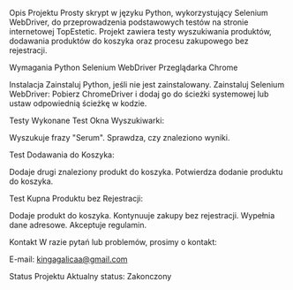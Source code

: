 Opis Projektu
Prosty skrypt w języku Python, wykorzystujący Selenium WebDriver, do przeprowadzenia podstawowych testów na stronie internetowej TopEstetic. Projekt zawiera testy wyszukiwania produktów, dodawania produktów do koszyka oraz procesu zakupowego bez rejestracji.

Wymagania
Python
Selenium WebDriver
Przeglądarka Chrome

Instalacja
Zainstaluj Python, jeśli nie jest zainstalowany.
Zainstaluj Selenium WebDriver:
Pobierz ChromeDriver i dodaj go do ścieżki systemowej lub ustaw odpowiednią ścieżkę w kodzie.

Testy Wykonane
Test Okna Wyszukiwarki:

Wyszukuje frazy "Serum".
Sprawdza, czy znaleziono wyniki.

Test Dodawania do Koszyka:

Dodaje drugi znaleziony produkt do koszyka.
Potwierdza dodanie produktu do koszyka.

Test Kupna Produktu bez Rejestracji:

Dodaje produkt do koszyka.
Kontynuuje zakupy bez rejestracji.
Wypełnia dane adresowe.
Akceptuje regulamin.

Kontakt
W razie pytań lub problemów, prosimy o kontakt:

E-mail: kingagalicaa@gmail.com

Status Projektu
Aktualny status: Zakonczony
